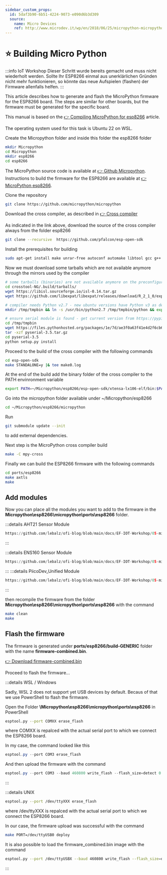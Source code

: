 ```yaml
---
sidebar_custom_props:
  id: 5daf3b90-6b51-4224-9073-e090d6b3d309
  source:
    name: Micro Devices
    ref: http://www.microdev.it/wp/en/2018/06/25/micropython-micropython-compiling-for-esp8266/
---
```


# ⭐ Building Micro Python

:::info IoT Workshop
Dieser Schritt wurde bereits gemacht und muss nicht wiederholt werden. Sollte Ihr ESP8266 einmal aus unerklärlichen Gründen nicht mehr funktionieren, so könnte das neue Aufspielen (flashen) der Firmware allenfalls helfen.
:::

This article describes how to generate and flash the MicroPython firmware for the ESP8266 board. The steps are similar for other boards, but the firmware must be generated for the specific board.

This manual is based on the [👉 Compiling MicroPython for esp8266](http://www.microdev.it/wp/en/2018/06/25/micropython-micropython-compiling-for-esp8266/) article.

The operating system used for this task is Ubuntu 22 on WSL.

Create the Micropython folder and inside this folder the esp8266 folder

```bash
mkdir Micropython
cd Micropython
mkdir esp8266
cd esp8266
```

The MicroPython source code is available at [👉 Github Micropython](https://github.com/micropython/micropython). Instructions to build the firmware for the ESP8266 are available at [👉 MicroPython esp8266](https://github.com/micropython/micropython/tree/master/ports/esp8266).

Clone the repository

```bash
git clone https://github.com/micropython/micropython
```

Download the cross compiler, as described in [👉 Cross compiler](https://github.com/pfalcon/esp-open-sdk)

As indicated in the link above, download the source of the cross compiler always from the folder esp8266

```bash
git clone --recursive  https://github.com/pfalcon/esp-open-sdk
```

Install the prerequisites for building

```bash
sudo apt-get install make unrar-free autoconf automake libtool gcc g++ gperf flex bison texinfo gawk ncurses-dev libexpat-dev python-dev python python3-serial sed git unzip bash help2man wget bzip2 libtool-bin
```

Now we must download some tarballs which are not available anymore through the mirrors used by the compiler

```bash
# some tarballs (binaries) are not available anymore on the preconfigured mirror - download them manually
cd crosstool-NG/.build/tarballs/
wget https://libisl.sourceforge.io/isl-0.14.tar.gz
wget https://github.com/libexpat/libexpat/releases/download/R_2_1_0/expat-2.1.0.tar.gz

# compiler needs Python v2.7 - new ubuntu versions have Python v3 as default
mkdir /tmp/tmpbin && ln -s /usr/bin/python2.7 /tmp/tmpbin/python && export PATH=/tmp/tmpbin:${PATH}

# ensure serial module is found - get current version from https://pypi.org/project/pyserial/#files
cd /tmp/tmpbin
wget https://files.pythonhosted.org/packages/1e/7d/ae3f0a63f41e4d2f6cb66a5b57197850f919f59e558159a4dd3a818f5082/pyserial-3.5.tar.gz
tar -xzf pyserial-3.5.tar.gz
cd pyserial-3.5
python setup.py install
```

Proceed to the build of the cross compiler with the following commands

```bash
cd esp-open-sdk
make STANDALONE=y |& tee make0.log
```
At the end of the build add the binary folder of the cross compiler to the PATH envinronment variable

```bash
export PATH=~/Micropython/esp8266/esp-open-sdk/xtensa-lx106-elf/bin:$PATH
```

Go into the micropython folder available under ~/Micropython/esp8266

```bash
cd ~/Micropython/esp8266/micropython
```
Run

```bash
git submodule update --init
```

to add external dependencies.

Next step is the MicroPython cross compiler build

```bash
make -C mpy-cross
```

Finally we can build the ESP8266 firmware with the following commands

```bash
cd ports/esp8266
make axtls
make
```

## Add modules
Now you can place all the modules you want to add to the firmware in the __Micropython\esp8266\micropython\ports\esp8266__ folder.

:::details AHT21 Sensor Module
```python reference title="aht.py"
https://github.com/lebalz/ofi-blog/blob/main/docs/EF-IOT-Workshop/05-micropython/modules/aht.py
```
:::

:::details ENS160 Sensor Module
```python reference title="ENS.py"
https://github.com/lebalz/ofi-blog/blob/main/docs/EF-IOT-Workshop/05-micropython/modules/ens.py
```
:::
:::details PiicoDev_Unified Module
```python reference title="PiicoDev_Unified.py"
https://github.com/lebalz/ofi-blog/blob/main/docs/EF-IOT-Workshop/05-micropython/modules/PiicoDev_Unified.py
```
:::

then recompile the firmware from the folder __Micropython\esp8266\micropython\ports\esp8266__ with the command

```bash
make clean
make
```

## Flash the firmware

The firmware is generated under __ports/esp8266/build-GENERIC__ folder with the name __firmware-combined.bin__.

[👉 Download firmware-combined.bin](./firmware-combined.bin)

Proceed to flash the firmware...

:::details WSL / Windows

Sadly, WSL 2 does not support yet USB devices by default. Becaus of that we use PowerShell to flash the firmware.

Open the Folder __\Micropython\esp8266\micropython\ports\esp8266__ in PowerShell

```bash
esptool.py --port COMXX erase_flash
```

where  COMXX is repalced with the actual serial port to which we connect the ESP8266 board.

In my case, the command looked like this

```powershell
esptool.py --port COM3 erase_flash
```

And then upload the firmware with the command
```powershell
esptool.py --port COM3 --baud 460800 write_flash --flash_size=detect 0 .\build-GENERIC\firmware-combined.bin
```

:::


:::details UNIX

```bash
esptool.py --port /dev/ttyXXX erase_flash
```

where  /dev/ttyXXX is repalced with the actual serial port to which we connect the ESP8266 board.

In our case, the firmware upload was successful with the command

```bash
make PORT=/dev/ttyUSB0 deploy
```

It is also possible to load the firmware_combined.bin image with the command

```bash
esptool.py --port /dev/ttyUSBX --baud 460800 write_flash --flash_size=detect 0 firmware-combined.bin
```

:::


